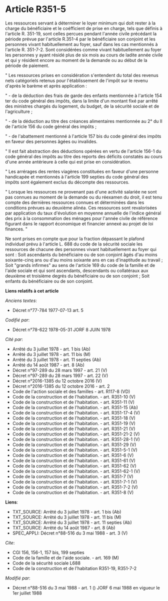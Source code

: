 # Article R351-5

Les ressources servant à déterminer le loyer minimum qui doit rester à la charge du bénéficiaire et le coéfficient de prise
en charge, tels que définis à l'article R. 351-19, sont celles percues pendant l'année civile précédant la période prévue par
l'article R.351-4 par le bénéficiaire son conjoint et les personnes vivant habituellement au foyer, sauf dans les cas
mentionnés à l'article R. 351-7-2. Sont considérées comme vivant habituellement au foyer les personnes y ayant résidé plus de
six mois au cours de ladite année civile et qui y résident encore au moment de la demande ou au début de la période de
paiement. 

" Les ressources prises en considération s'entendent du total des revenus nets catégoriels retenus pour l'établissement de
l'impôt sur le revenu d'après le barème et après application :

" - de la déduction des frais de garde des enfants mentionnée à l'article 154 ter du code général des impôts, dans la limite
d'un montant fixé par arrêté des ministres chargés du logement, du budget, de la sécurité sociale et de l'agriculture ;

" - de la déduction au titre des créances alimentaires mentionnée au 2° du II de l'article 156 du code général des impôts ;

" - de l'abattement mentionné à l'article 157 bis du code général des impôts en faveur des personnes âgées ou invalides.

" Il est fait abstraction des déductions opérées en vertu de l'article 156-1 du code général des impôts au titre des reports
des déficits constatés au cours d'une année antérieure à celle qui est prise en considération.

" Les arrérages des rentes viagères constituées en faveur d'une personne handicapée et mentionnés à l'article 199 septies du
code général des impôts sont également exclus du décompte des ressources.

" Lorsque les ressources ne provenant pas d'une activité salariée ne sont pas connues au moment de la demande ou du réexamen
du droit, il est tenu compte des dernières ressources connues et déterminées dans les conditions prévues au deuxième alinéa.
Ces ressources sont revalorisées par application du taux d'évolution en moyenne annuelle de l'indice général des prix à la
consommation des ménages pour l'année civile de référence figurant dans le rapport économique et financier annexé au projet
de loi finances. "

Ne sont prises en compte que pour la fraction dépassant le plafond individuel prévu à l'article L. 688 du code de la sécurité
sociale les ressources de chacune des personnes vivant habituellement au foyer qui sont : Soit ascendants du bénéficiaire ou
de son conjoint âgés d'au moins soixante-cinq ans ou d'au moins soixante ans en cas d'inaptitude au travail ; Soit "grands
infirmes" au sens de l'article 169 du code de la famille et de l'aide sociale et qui sont ascendants, descendants ou
collatéraux aux deuxième et troisième degrés du bénéficiaire ou de son conjoint ; Soit enfants du bénéficiaire ou de son
conjoint.

**Liens relatifs à cet article**

_Anciens textes_:

  - Décret n°77-784 1977-07-13 art. 5

_Codifié par_:

  - Décret n°78-622 1978-05-31 JORF 8 JUIN 1978

_Cité par_:

  - Arrêté du 3 juillet 1978 - art. 1 bis (Ab)
  - Arrêté du 3 juillet 1978 - art. 11 bis (M)
  - Arrêté du 3 juillet 1978 - art. 11 septies (Ab)
  - Arrêté du 14 août 1987 - art. 8 (Ab)
  - Décret n°97-289 du 28 mars 1997 - art. 21 (V)
  - Décret n°97-289 du 28 mars 1997 - art. 22 (V)
  - Décret n°2016-1385 du 12 octobre 2016 (V)
  - Décret n°2016-1385 du 12 octobre 2016 - art. 2
  - Code de l'action sociale et des familles - art. R117-8 (VD)
  - Code de la construction et de l'habitation. - art. R351-10 (V)
  - Code de la construction et de l'habitation. - art. R351-11 (V)
  - Code de la construction et de l'habitation. - art. R351-15 (Ab)
  - Code de la construction et de l'habitation. - art. R351-17-4 (V)
  - Code de la construction et de l'habitation. - art. R351-18 (V)
  - Code de la construction et de l'habitation. - art. R351-19 (V)
  - Code de la construction et de l'habitation. - art. R351-21 (V)
  - Code de la construction et de l'habitation. - art. R351-21-2 (V)
  - Code de la construction et de l'habitation. - art. R351-28-1 (V)
  - Code de la construction et de l'habitation. - art. R351-29 (V)
  - Code de la construction et de l'habitation. - art. R351-5-1 (V)
  - Code de la construction et de l'habitation. - art. R351-6 (V)
  - Code de la construction et de l'habitation. - art. R351-61 (V)
  - Code de la construction et de l'habitation. - art. R351-62 (V)
  - Code de la construction et de l'habitation. - art. R351-62-1 (V)
  - Code de la construction et de l'habitation. - art. R351-7 (V)
  - Code de la construction et de l'habitation. - art. R351-7-1 (V)
  - Code de la construction et de l'habitation. - art. R351-7-2 (V)
  - Code de la construction et de l'habitation. - art. R351-8 (V)

**Liens**:

  - TXT_SOURCE: Arrêté du 3 juillet 1978 - art. 1 bis (Ab)
  - TXT_SOURCE: Arrêté du 3 juillet 1978 - art. 11 bis (M)
  - TXT_SOURCE: Arrêté du 3 juillet 1978 - art. 11 septies (Ab)
  - TXT_SOURCE: Arrêté du 14 août 1987 - art. 8 (Ab)
  - SPEC_APPLI: Décret n°88-516 du 3 mai 1988 - art. 3 (V)

_Cite_:

  - CGI 156, 156-1, 157 bis, 199 septies
  - Code de la famille et de l'aide sociale. - art. 169 (M)
  - Code de la sécurité sociale L688
  - Code de la construction et de l'habitation R351-19, R351-7-2

_Modifié par_:

  - Décret n°88-516 du 3 mai 1988 - art. 1 () JORF 6 mai 1988 en vigueur le 1er juillet 1988
